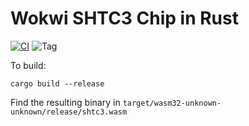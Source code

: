 # Wokwi SHTC3 Chip in Rust

[![CI](https://github.com/SergioGasquez/wokwi-shtc3/actions/workflows/ci.yml/badge.svg)](https://github.com/SergioGasquez/wokwi-shtc3/actions/workflows/ci.yml)
![Tag](https://img.shields.io/github/v/tag/SergioGasquez/wokwi-shtc3)


To build:
```
cargo build --release
```

Find the resulting binary in `target/wasm32-unknown-unknown/release/shtc3.wasm`

